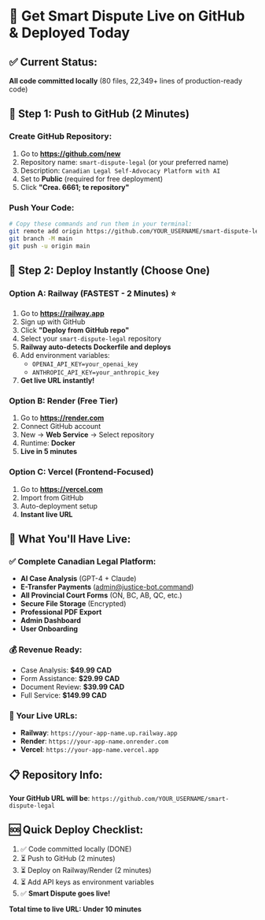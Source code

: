 # 🚀 Get Smart Dispute Live on GitHub & Deployed Today

## ✅ Current Status: 
**All code committed locally** (80 files, 22,349+ lines of production-ready code)

## 📱 Step 1: Push to GitHub (2 Minutes)

### Create GitHub Repository:
1. Go to **https://github.com/new**
2. Repository name: `smart-dispute-legal` (or your preferred name)
3. Description: `Canadian Legal Self-Advocacy Platform with AI`
4. Set to **Public** (required for free deployment)
5. Click **"Crea.  6661; te repository"**

### Push Your Code:
```bash
# Copy these commands and run them in your terminal:
git remote add origin https://github.com/YOUR_USERNAME/smart-dispute-legal.git
git branch -M main
git push -u origin main
```

## 🚀 Step 2: Deploy Instantly (Choose One)

### Option A: Railway (FASTEST - 2 Minutes) ⭐
1. Go to **https://railway.app**
2. Sign up with GitHub
3. Click **"Deploy from GitHub repo"**
4. Select your `smart-dispute-legal` repository
5. **Railway auto-detects Dockerfile and deploys**
6. Add environment variables:
   - `OPENAI_API_KEY=your_openai_key`
   - `ANTHROPIC_API_KEY=your_anthropic_key`
7. **Get live URL instantly!**

### Option B: Render (Free Tier)
1. Go to **https://render.com**
2. Connect GitHub account
3. New → **Web Service** → Select repository
4. Runtime: **Docker**
5. **Live in 5 minutes**

### Option C: Vercel (Frontend-Focused)
1. Go to **https://vercel.com**
2. Import from GitHub
3. Auto-deployment setup
4. **Instant live URL**

## 🌟 What You'll Have Live:

### ✅ Complete Canadian Legal Platform:
- **AI Case Analysis** (GPT-4 + Claude)
- **E-Transfer Payments** (admin@justice-bot.command)
- **All Provincial Court Forms** (ON, BC, AB, QC, etc.)
- **Secure File Storage** (Encrypted)
- **Professional PDF Export**
- **Admin Dashboard**
- **User Onboarding**

### 💰 Revenue Ready:
- Case Analysis: **$49.99 CAD**
- Form Assistance: **$29.99 CAD** 
- Document Review: **$39.99 CAD**
- Full Service: **$149.99 CAD**

### 🔗 Your Live URLs:
- **Railway**: `https://your-app-name.up.railway.app`
- **Render**: `https://your-app-name.onrender.com`
- **Vercel**: `https://your-app-name.vercel.app`

## 📋 Repository Info:
**Your GitHub URL will be**: `https://github.com/YOUR_USERNAME/smart-dispute-legal`

## 🆘 Quick Deploy Checklist:
1. ✅ Code committed locally (DONE)
2. ⏳ Push to GitHub (2 minutes)
3. ⏳ Deploy on Railway/Render (2 minutes)
4. ⏳ Add API keys as environment variables
5. ✅ **Smart Dispute goes live!**

**Total time to live URL: Under 10 minutes**